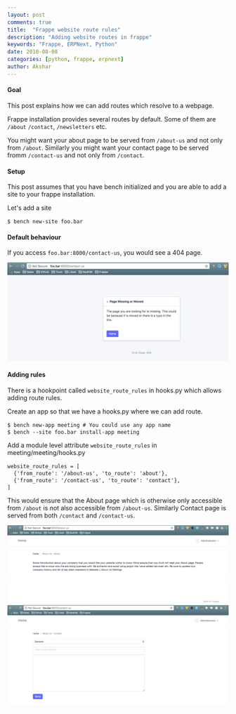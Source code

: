 ```yaml
---
layout: post
comments: true
title:  "Frappe website route rules"
description: "Adding website routes in frappe"
keywords: "Frappe, ERPNext, Python"
date: 2018-08-08
categories: [python, frappe, erpnext]
author: Akshar
---
```


#### Goal

This post explains how we can add routes which resolve to a webpage.

Frappe installation provides several routes by default. Some of them are `/about` `/contact`, `/newsletters` etc.

You might want your about page to be served from `/about-us` and not only from `/about`. Similarly you might want your contact page to be served fromm `/contact-us` and not only from `/contact`.

#### Setup

This post assumes that you have bench initialized and you are able to add a site to your frappe installation.

Let's add a site

    $ bench new-site foo.bar

#### Default behaviour

If you access `foo.bar:8000/contact-us`, you would see a 404 page.

![](/assets/images/frappe-website-route-rules/404.png)

#### Adding rules

There is a hookpoint called `website_route_rules` in hooks.py which allows adding route rules.

Create an app so that we have a hooks.py where we can add route.

    $ bench new-app meeting # You could use any app name
    $ bench --site foo.bar install-app meeting

Add a module level attribute `website_route_rules` in meeting/meeting/hooks.py

    website_route_rules = [
      {'from_route': '/about-us', 'to_route': 'about'},
      {'from_route': '/contact-us', 'to_route': 'contact'},
    ]

This would ensure that the About page which is otherwise only accessible from `/about` is not also accessible from `/about-us`. Similarly Contact page is served from both `/contact` and `/contact-us`.

![](/assets/images/frappe-website-route-rules/about-us.png)
![](/assets/images/frappe-website-route-rules/contact-us.png)
